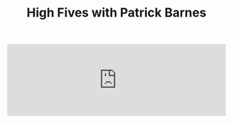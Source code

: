 ﻿---
layout: podcast
title: High Fives with Patrick Barnes
description: We sat down and talked with Patrick Barnes, CEO of Advocately about using free offers to get prospects to book meetings with you.
coverImage: ./img/podcast/podcast-image-17.jpg
refLink: leadiq.com

audioLinks: https://w.soundcloud.com/player/?url=https%3A%2F%2Fapi.soundcloud.com%2Ftracks%2F343242341&amp;auto_play=false&amp;show_artwork=true&amp;visual=true&amp;origin=twitter
webImage: ./img/podcast/video-img/image-17.png
---

<iframe width="100%" height="166" scrolling="no" frameborder="no" src="https://w.soundcloud.com/player/?url=https%3A%2F%2Fapi.soundcloud.com%2Ftracks%2F343242341&amp;auto_play=false&amp;show_artwork=true&amp;visual=true&amp;origin=twitter"></iframe>